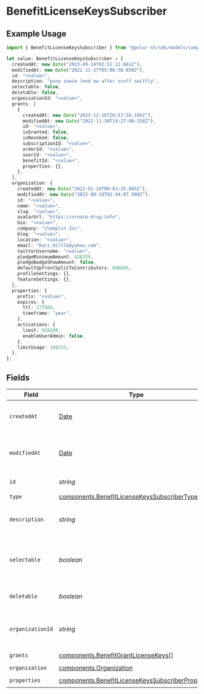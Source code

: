 # BenefitLicenseKeysSubscriber

## Example Usage

```typescript
import { BenefitLicenseKeysSubscriber } from "@polar-sh/sdk/models/components";

let value: BenefitLicenseKeysSubscriber = {
  createdAt: new Date("2023-09-24T02:51:12.661Z"),
  modifiedAt: new Date("2022-11-27T05:06:38.850Z"),
  id: "<value>",
  description: "puny zowie lend ew after scoff swiftly",
  selectable: false,
  deletable: false,
  organizationId: "<value>",
  grants: [
    {
      createdAt: new Date("2023-12-16T20:57:59.104Z"),
      modifiedAt: new Date("2022-11-30T19:27:00.258Z"),
      id: "<value>",
      isGranted: false,
      isRevoked: false,
      subscriptionId: "<value>",
      orderId: "<value>",
      userId: "<value>",
      benefitId: "<value>",
      properties: {},
    },
  ],
  organization: {
    createdAt: new Date("2022-01-16T00:03:35.865Z"),
    modifiedAt: new Date("2022-08-19T01:44:07.509Z"),
    id: "<value>",
    name: "<value>",
    slug: "<value>",
    avatarUrl: "https://ornate-drug.info",
    bio: "<value>",
    company: "Champlin Inc",
    blog: "<value>",
    location: "<value>",
    email: "Kari_Hilll6@yahoo.com",
    twitterUsername: "<value>",
    pledgeMinimumAmount: 420259,
    pledgeBadgeShowAmount: false,
    defaultUpfrontSplitToContributors: 896695,
    profileSettings: {},
    featureSettings: {},
  },
  properties: {
    prefix: "<value>",
    expires: {
      ttl: 277569,
      timeframe: "year",
    },
    activations: {
      limit: 928209,
      enableUserAdmin: false,
    },
    limitUsage: 168223,
  },
};
```

## Fields

| Field                                                                                                                  | Type                                                                                                                   | Required                                                                                                               | Description                                                                                                            |
| ---------------------------------------------------------------------------------------------------------------------- | ---------------------------------------------------------------------------------------------------------------------- | ---------------------------------------------------------------------------------------------------------------------- | ---------------------------------------------------------------------------------------------------------------------- |
| `createdAt`                                                                                                            | [Date](https://developer.mozilla.org/en-US/docs/Web/JavaScript/Reference/Global_Objects/Date)                          | :heavy_check_mark:                                                                                                     | Creation timestamp of the object.                                                                                      |
| `modifiedAt`                                                                                                           | [Date](https://developer.mozilla.org/en-US/docs/Web/JavaScript/Reference/Global_Objects/Date)                          | :heavy_check_mark:                                                                                                     | Last modification timestamp of the object.                                                                             |
| `id`                                                                                                                   | *string*                                                                                                               | :heavy_check_mark:                                                                                                     | The ID of the benefit.                                                                                                 |
| `type`                                                                                                                 | [components.BenefitLicenseKeysSubscriberType](../../models/components/benefitlicensekeyssubscribertype.md)             | :heavy_check_mark:                                                                                                     | N/A                                                                                                                    |
| `description`                                                                                                          | *string*                                                                                                               | :heavy_check_mark:                                                                                                     | The description of the benefit.                                                                                        |
| `selectable`                                                                                                           | *boolean*                                                                                                              | :heavy_check_mark:                                                                                                     | Whether the benefit is selectable when creating a product.                                                             |
| `deletable`                                                                                                            | *boolean*                                                                                                              | :heavy_check_mark:                                                                                                     | Whether the benefit is deletable.                                                                                      |
| `organizationId`                                                                                                       | *string*                                                                                                               | :heavy_check_mark:                                                                                                     | The ID of the organization owning the benefit.                                                                         |
| `grants`                                                                                                               | [components.BenefitGrantLicenseKeys](../../models/components/benefitgrantlicensekeys.md)[]                             | :heavy_check_mark:                                                                                                     | N/A                                                                                                                    |
| `organization`                                                                                                         | [components.Organization](../../models/components/organization.md)                                                     | :heavy_check_mark:                                                                                                     | N/A                                                                                                                    |
| `properties`                                                                                                           | [components.BenefitLicenseKeysSubscriberProperties](../../models/components/benefitlicensekeyssubscriberproperties.md) | :heavy_check_mark:                                                                                                     | N/A                                                                                                                    |